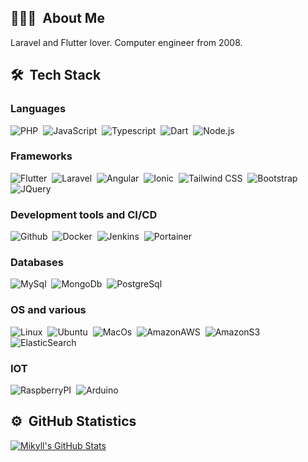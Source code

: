 ## 👨🏻‍💻 &nbsp;About Me
Laravel and Flutter lover. Computer engineer from 2008.

## 🛠 &nbsp;Tech Stack

### Languages
![PHP](https://img.shields.io/badge/-PHP-05122A?style=flat&logo=php)&nbsp;
![JavaScript](https://img.shields.io/badge/-JavaScript-05122A?style=flat&logo=javascript)&nbsp;
![Typescript](https://img.shields.io/badge/-Typescript-05122A?style=flat&logo=typescript)&nbsp;
![Dart](https://img.shields.io/badge/-Dart-05122A?style=flat&logo=dart)&nbsp;
![Node.js](https://img.shields.io/badge/-Node.js-05122A?style=flat&logo=nodedotjs)&nbsp;

### Frameworks
![Flutter](https://img.shields.io/badge/-Flutter-05122A?style=flat&logo=flutter)&nbsp;
![Laravel](https://img.shields.io/badge/-Laravel-05122A?style=flat&logo=laravel)&nbsp;
![Angular](https://img.shields.io/badge/-Angular-05122A?style=flat&logo=angular)&nbsp;
![Ionic](https://img.shields.io/badge/-Ionic-05122A?style=flat&logo=ionic)&nbsp;
![Tailwind CSS](https://img.shields.io/badge/-TailwindCSS-05122A?style=flat&logo=tailwindcss)&nbsp;
![Bootstrap](https://img.shields.io/badge/-Bootstrap-05122A?style=flat&logo=bootstrap)&nbsp;
![JQuery](https://img.shields.io/badge/-JQuery-05122A?style=flat&logo=jquery)&nbsp;


### Development tools and CI/CD
![Github](https://img.shields.io/badge/-Github-05122A?style=flat&logo=github)&nbsp;
![Docker](https://img.shields.io/badge/-Docker-05122A?style=flat&logo=docker)&nbsp;
![Jenkins](https://img.shields.io/badge/-Jenkins-05122A?style=flat&logo=jenkins)&nbsp;
![Portainer](https://img.shields.io/badge/-Portainer-05122A?style=flat&logo=portainer)&nbsp;

### Databases
![MySql](https://img.shields.io/badge/-MySql-05122A?style=flat&logo=MySql)&nbsp;
![MongoDb](https://img.shields.io/badge/-MongoDb-05122A?style=flat&logo=mongodb)&nbsp;
![PostgreSql](https://img.shields.io/badge/-PostgreSql-05122A?style=flat&logo=postgresql)&nbsp;

### OS and various
![Linux](https://img.shields.io/badge/-Linux-05122A?style=flat&logo=linux)&nbsp;
![Ubuntu](https://img.shields.io/badge/-Ubuntu-05122A?style=flat&logo=ubuntu)&nbsp;
![MacOs](https://img.shields.io/badge/-MacOs-05122A?style=flat&logo=macos)&nbsp;
![AmazonAWS](https://img.shields.io/badge/-Amazon%20AWS-05122A?style=flat&logo=amazonaws)&nbsp;
![AmazonS3](https://img.shields.io/badge/-Amazon%20S3-05122A?style=flat&logo=amazons3)&nbsp;
![ElasticSearch](https://img.shields.io/badge/-ElasticSearch-05122A?style=flat&logo=elasticsearch)&nbsp;

### IOT
![RaspberryPI](https://img.shields.io/badge/-RaspberryPI-05122A?style=flat&logo=raspberrypi)&nbsp;
![Arduino](https://img.shields.io/badge/-Arduino-05122A?style=flat&logo=arduino)&nbsp;

## ⚙️ &nbsp;GitHub Statistics
[![Mikyll's GitHub Stats](https://github-readme-stats.vercel.app/api?username=bianchins&show_icons=true&include_all_commits=true)](https://github.com/bianchins)
